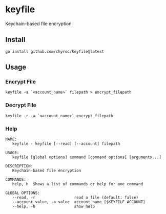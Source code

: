 # keyfile
Keychain-based file encryption

## Install

```shell
go install github.com/chyroc/keyfile@latest
```

## Usage

### Encrypt File

```shell
keyfile -a `<account_name>` filepath > encrypt_filepath
```

### Decrypt File

```shell
keyfile -r -a `<account_name>` encrypt_filepath
```

### Help

```shell
NAME:
   keyfile - keyfile [--read] [--account] filepath

USAGE:
   keyfile [global options] command [command options] [arguments...]

DESCRIPTION:
   Keychain-based file encryption

COMMANDS:
   help, h  Shows a list of commands or help for one command

GLOBAL OPTIONS:
   --read, -r                 read a file (default: false)
   --account value, -a value  account name [$KEYFILE_ACCOUNT]
   --help, -h                 show help
```
